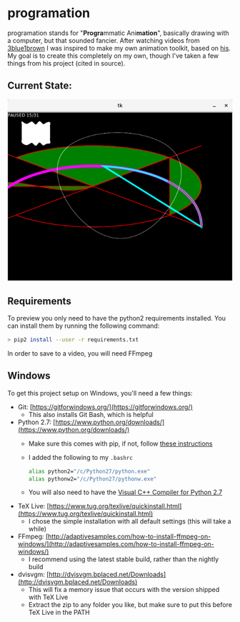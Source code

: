 # programation

programation stands for "**Progra**mmatic Ani**mation**", basically drawing
with a computer, but that sounded fancier. After watching videos from
[3blue1brown](https://www.3blue1brown.com/) I was inspired to make my own
animation toolkit, based on [his](https://github.com/3b1b/manim). My goal is to
create this completely on my own, though I've taken a few things from his
project (cited in source).

## Current State:

![Screenshot](Screenshot.png?raw=true "Screenshot")

## Requirements

To preview you only need to have the python2 requirements installed. You can
install them by running the following command:
```bash
> pip2 install --user -r requirements.txt
```

In order to save to a video, you will need FFmpeg

## Windows

To get this project setup on Windows, you'll need a few things:

- Git: [https://gitforwindows.org/](https://gitforwindows.org/)
  - This also installs Git Bash, which is helpful
- Python 2.7: [https://www.python.org/downloads/](https://www.python.org/downloads/)
  - Make sure this comes with pip, if not, follow [these instructions](https://stackoverflow.com/a/12476379/8945895)
  - I added the following to my `.bashrc`
    
    ```bash
    alias python2="/c/Python27/python.exe"
    alias pythonw2="/c/Python27/pythonw.exe"
    ```
    
  - You will also need to have the [Visual C++ Compiler for Python 2.7](https://www.microsoft.com/en-us/download/details.aspx?id=44266)
- TeX Live: [https://www.tug.org/texlive/quickinstall.html](https://www.tug.org/texlive/quickinstall.html)
  - I chose the simple installation with all default settings (this will take a while)
- FFmpeg: [http://adaptivesamples.com/how-to-install-ffmpeg-on-windows/](http://adaptivesamples.com/how-to-install-ffmpeg-on-windows/)
  - I recommend using the latest stable build, rather than the nightly build
- dvisvgm: [http://dvisvgm.bplaced.net/Downloads](http://dvisvgm.bplaced.net/Downloads)
  - This will fix a memory issue that occurs with the version shipped with TeX Live
  - Extract the zip to any folder you like, but make sure to put this before TeX Live in the PATH
